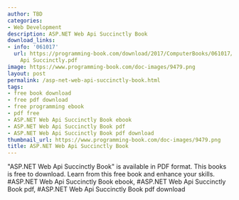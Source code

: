```yaml
---
author: TBD
categories:
- Web Development
description: ASP.NET Web Api Succinctly Book
download_links:
- info: '061017'
  url: https://programming-book.com/download/2017/ComputerBooks/061017/ASP.NET Web
    Api Succinctly.pdf
image: https://www.programming-book.com/doc-images/9479.png
layout: post
permalink: /asp-net-web-api-succinctly-book.html
tags:
- free book download
- free pdf download
- free programming ebook
- pdf free
- ASP.NET Web Api Succinctly Book ebook
- ASP.NET Web Api Succinctly Book pdf
- ASP.NET Web Api Succinctly Book pdf download
thumbnail_url: https://www.programming-book.com/doc-images/9479.png
title: ASP.NET Web Api Succinctly Book
---
```


 
<div class="item-desc text-justify">
  "ASP.NET Web Api Succinctly Book" is available in PDF format. This books is free to download. Learn from this free book and enhance your skills.
  <br>
  #ASP.NET Web Api Succinctly Book ebook, #ASP.NET Web Api Succinctly Book pdf, #ASP.NET Web Api Succinctly Book pdf download
</div>